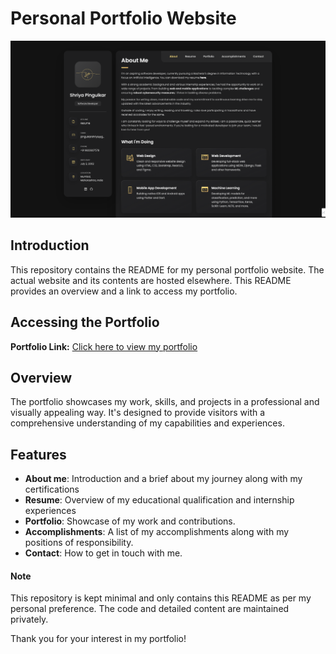 
# Personal Portfolio Website
![image](Portfolio.png)
## Introduction
This repository contains the README for my personal portfolio website. The actual website and its contents are hosted elsewhere. This README provides an overview and a link to access my portfolio.

## Accessing the Portfolio
**Portfolio Link:** [Click here to view my portfolio](https://shriyapingulkar.netlify.app/)

## Overview
The portfolio showcases my work, skills, and projects in a professional and visually appealing way. It's designed to provide visitors with a comprehensive understanding of my capabilities and experiences.

## Features
- **About me**: Introduction and a brief about my journey along with my certifications
- **Resume**: Overview of my educational qualification and internship experiences
- **Portfolio**: Showcase of my work and contributions.
- **Accomplishments**: A list of my accomplishments along with my positions of responsibility.
- **Contact**: How to get in touch with me.



#### Note
This repository is kept minimal and only contains this README as per my personal preference. The code and detailed content are maintained privately.

Thank you for your interest in my portfolio!

